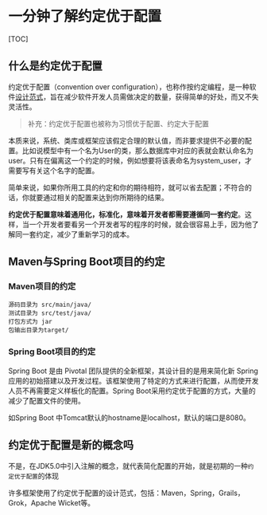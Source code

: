 # 一分钟了解约定优于配置

[TOC]

## 什么是约定优于配置

约定优于配置（convention over configuration），也称作按约定编程，是一种软件[设计范式](https://baike.baidu.com/item/设计范式)，旨在减少软件开发人员需做决定的数量，获得简单的好处，而又不失灵活性。

> 补充：约定优于配置也被称为习惯优于配置、约定大于配置



本质来说，系统、类库或框架应该假定合理的默认值，而非要求提供不必要的配置。比如说模型中有一个名为User的类，那么数据库中对应的表就会默认命名为user。只有在偏离这一个约定的时候，例如想要将该表命名为system_user，才需要写有关这个名字的配置。

简单来说，如果你所用工具的约定和你的期待相符，就可以省去配置；不符合的话，你就要通过相关的配置来达到你所期待的结果。



**约定优于配置意味着通用化，标准化，意味着开发者都需要遵循同一套约定**。这样，当一个开发者要看另一个开发者写的程序的时候，就会很容易上手，因为他了解同一套约定，减少了重新学习的成本。



## Maven与Spring Boot项目的约定
### Maven项目的约定

```shell
源码目录为 src/main/java/
测试目录为 src/test/java/
打包方式为 jar
包输出目录为target/
```

### Spring Boot项目的约定

Spring Boot 是由 Pivotal 团队提供的全新框架，其设计目的是用来简化新 Spring 应用的初始搭建以及开发过程。该框架使用了特定的方式来进行配置，从而使开发人员不再需要定义样板化的配置。Spring Boot采用约定优于配置的方式，大量的减少了配置文件的使用。

如Spring Boot 中Tomcat默认的hostname是localhost，默认的端口是8080。



## 约定优于配置是新的概念吗

不是，在JDK5.0中引入注解的概念，就代表简化配置的开始，就是初期的一种`约定优于配置`的体现

许多框架使用了约定优于配置的设计范式，包括：Maven，Spring，Grails，Grok，Apache Wicket等。



